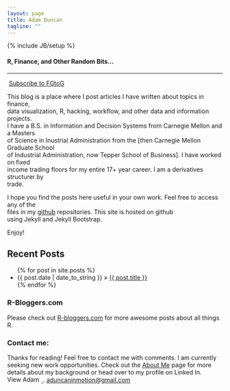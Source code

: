 ```yaml
---
layout: page
title: Adam Duncan
tagline: ""
---
```

{% include JB/setup %}

#### R, Finance, and Other Random Bits...   

<hr>

<div class="rss-chicklet">
	<p><a href="http://feeds.feedburner.com/FromGuinnessToGarch" rel="alternate" type="application/rss+xml"><img src="//feedburner.google.com/fb/images/pub/feed-icon16x16.png" alt="" style="vertical-align:middle;border:0"/></a>&nbsp;<a href="http://feeds.feedburner.com/FromGuinnessToGarch" rel="alternate" type="application/rss+xml">Subscribe to FGtoG</a></p>
</div>

This blog is a place where I post articles I have written about topics in finance,  
data visualization, R, hacking, workflow, and other data and information projects.  
I have a B.S. in Information and Decision Systems from Carnegie Mellon and a Masters  
of Science in Inustrial Administration from the [then Carnegie Mellon Graduate School  
of Industrial Administration, now Tepper School of Business]. I have worked on fixed  
income trading floors for my entire 17+ year career. I am a derivatives structurer by  
trade.   

I hope you find the posts here useful in your own work. Feel free to access any of the   
files in my [github](https://github.com/gtog) repositories. This site is hosted on github  
using Jekyll and Jekyll Bootstrap.  

Enjoy!  

## Recent Posts

<ul class="posts">
  {% for post in site.posts %}
    <li><span>{{ post.date | date_to_string }}</span> &raquo; <a href="{{ BASE_PATH }}{{ post.url }}">{{ post.title }}</a></li>
  {% endfor %}
</ul>


### R-Bloggers.com
Please check out [R-bloggers.com](http://www.r-bloggers.com) for more awesome posts about all things R.


### Contact me:
Thanks for reading! Feel free to contact me with comments. 
I am currently seeking new work opportunities. Check out the [About Me](http://gtog.github.com/about_me.html) page for more details about my background or head over to my profile on Linked In. 
<a href="http://www.linkedin.com/in/adamcduncan">
 	<img src="http://www.linkedin.com/img/webpromo/btn_profile_bluetxt_80x15.png" width="80" height="15" border="0" alt="View Adam Duncan's profile on LinkedIn">
 </a>.
aduncaninmotion@gmail.com